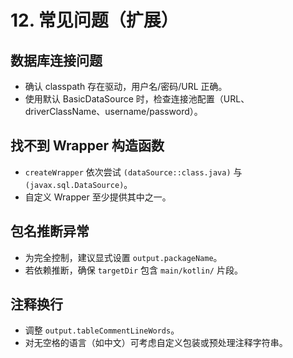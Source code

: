 # 12. 常见问题（扩展）

## 数据库连接问题
- 确认 classpath 存在驱动，用户名/密码/URL 正确。
- 使用默认 BasicDataSource 时，检查连接池配置（URL、driverClassName、username/password）。

## 找不到 Wrapper 构造函数
- `createWrapper` 依次尝试 `(dataSource::class.java)` 与 `(javax.sql.DataSource)`。
- 自定义 Wrapper 至少提供其中之一。

## 包名推断异常
- 为完全控制，建议显式设置 `output.packageName`。
- 若依赖推断，确保 `targetDir` 包含 `main/kotlin/` 片段。

## 注释换行
- 调整 `output.tableCommentLineWords`。
- 对无空格的语言（如中文）可考虑自定义包装或预处理注释字符串。